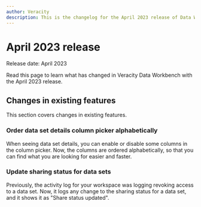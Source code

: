 ```yaml
---
author: Veracity
description: This is the changelog for the April 2023 release of Data Workbench.
---
```


# April 2023 release

Release date: April 2023

Read this page to learn what has changed in Veracity Data Workbench with the April 2023 release.

## Changes in existing features

This section covers changes in existing features.

### Order data set details column picker alphabetically
When seeing data set details, you can enable or disable some columns in the column picker. Now, the columns are ordered alphabetically, so that you can find what you are looking for easier and faster.

### Update sharing status for data sets
Previously, the activity log for your workspace was logging revoking access to a data set. Now, it logs any change to the sharing status for a data set, and it shows it as "Share status updated".